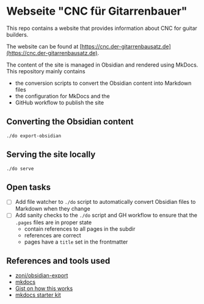 # Webseite "CNC für Gitarrenbauer"

This repo contains a website that provides information about CNC for guitar builders.

The website can be found at [https://cnc.der-gitarrenbausatz.de](https://cnc.der-gitarrenbausatz.de).

The content of the site is managed in Obsidian and rendered using MkDocs. This repository mainly contains

* the conversion scripts to convert the Obsidian content into Markdown files
* the configuration for MkDocs and the
* GitHub workflow to publish the site

## Converting the Obsidian content

```shell
./do export-obsidian
```

## Serving the site locally

```shell
./do serve
```

## Open tasks

* [ ] Add file watcher to `./do` script to automatically convert Obsidian files to Markdown when they change
* [ ] Add sanity checks to the `./do` script and GH workflow to ensure that the `.pages` files are in proper state
  * contain references to all pages in the subdir
  * references are correct
  * pages have a `title` set in the frontmatter

## References and tools used

* [zoni/obsidian-export](https://github.com/zoni/obsidian-export)
* [mkdocs](https://www.mkdocs.org/)
* [Gist on how this works](https://gist.github.com/michaellihs/ca1b7efc3892734445fa9109047f7155)
* [mkdocs starter kit](https://github.com/michaellihs/mkdocs-starter)
